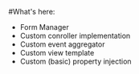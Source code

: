 #What's here:

- Form Manager
- Custom conroller implementation
- Custom event aggregator
- Custom view template
- Custom (basic) property injection
